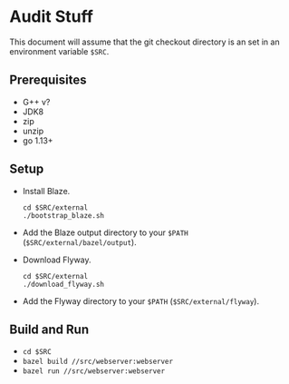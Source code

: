 # Audit Stuff

This document will assume that the git checkout directory is an set in an environment variable `$SRC`.

## Prerequisites

- G++ v?
- JDK8
- zip
- unzip
- go 1.13+ 

## Setup

- Install Blaze.

    ```
    cd $SRC/external
    ./bootstrap_blaze.sh
    ```
- Add the Blaze output directory to your `$PATH` (`$SRC/external/bazel/output`).
- Download Flyway.

    ```
    cd $SRC/external
    ./download_flyway.sh
    ```
- Add the Flyway directory to your `$PATH` (`$SRC/external/flyway`).

## Build and Run

- `cd $SRC`
- `bazel build //src/webserver:webserver`
- `bazel run //src/webserver:webserver`
